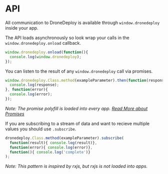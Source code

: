 # API
All communication to DroneDeploy is available through `window.dronedeploy` inside your app. 

The API loads asynchronously so look wrap your calls in the `window.dronedeploy.onload` callback.

```javascript
window.dronedeploy.onload(function(){
  console.log(window.dronedeploy);
});
```

You can listen to the result of any `window.dronedeploy` call via promises.

```javascript
window.dronedeploy.Class.method(exampleParameter).then(function(response){
  console.log(response);
}, function(error){
  console.log(error);
});
```

*Note: The promise polyfill is loaded into every app. [Read More about Promises](https://developer.mozilla.org/en-US/docs/Web/JavaScript/Reference/Global_Objects/Promise)*

If you are subscribing to a stream of data and want to recieve multiple values you should use `.subscribe`. 

```javascript
dronedeploy.Class.method(exampleParameter).subscribe(
  function(result){ console.log(result)},
  function(error){ console.log(error)},
  function(){ console.log('complete')}
); 
```

*Note: This pattern is inspired by rxjs, but rxjs is not loaded into apps.*